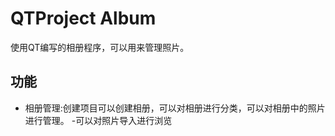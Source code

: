 # QTProject Album

使用QT编写的相册程序，可以用来管理照片。

## 功能

- 相册管理:创建项目可以创建相册，可以对相册进行分类，可以对相册中的照片进行管理。
-可以对照片导入进行浏览